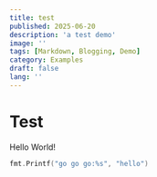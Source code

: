 ```yaml
---
title: test
published: 2025-06-20
description: 'a test demo'
image: ''
tags: [Markdown, Blogging, Demo]
category: Examples
draft: false 
lang: ''
---
```

# Test
Hello World!

```go
fmt.Printf("go go go:%s", "hello")
```